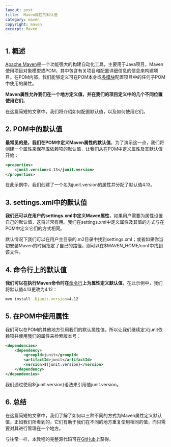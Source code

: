 ```yaml
---
layout: post
title:  Maven属性的默认值
category: maven
copyright: maven
excerpt: Maven
---
```


## 1. 概述

[Apache Maven](https://www.baeldung.com/maven)是一个功能强大的构建自动化工具，主要用于Java项目。Maven使用项目对象模型或POM，其中包含有关项目和配置详细信息的信息来构建项目。在POM内部，我们能够定义可在POM本身或[多模块](https://www.baeldung.com/maven-multi-module)配置项目中的任何子POM中使用的属性。

**Maven属性允许我们在一个地方定义值，并在我们的项目定义中的几个不同位置使用它们**。

在这篇简短的文章中，我们将介绍如何配置默认值，以及如何使用它们。

## 2. POM中的默认值

**最常见的是，我们在POM中定义Maven属性的默认值**。为了演示这一点，我们将创建一个属性来保存库依赖项的默认值，让我们从在POM中定义属性及其默认值开始：

```xml
<properties>
    <junit.version>4.13</junit.version>
</properties>
```

在此示例中，我们创建了一个名为junit.version的属性并分配了默认值4.13。

## 3. settings.xml中的默认值

**我们还可以在用户的settings.xml中定义Maven属性**，如果用户需要为属性设置自己的默认值，这将非常有用。我们在settings.xml中定义属性及其值的方式与在POM中定义它们的方式相同。

默认情况下我们可以在用户主目录的.m2目录中找到settings.xml；或者如果你当初安装Maven的时候指定了自己的路径，则可以在$MAVEN_HOME/conf中找到该文件。

## 4. 命令行上的默认值

**我们可以在执行Maven命令时在**[命令行](https://www.baeldung.com/maven-arguments)**上为属性定义默认值**，在此示例中，我们将默认值4.13更改为4.12：

```bash
mvn install -Djunit.version=4.12
```

## 5. 在POM中使用属性

我们可以在POM的其他地方引用我们的默认属性值，所以让我们继续定义junit依赖项并使用我们的属性来检索版本号：

```xml
<dependencies>
    <dependency>
        <groupId>junit</groupId>
        <artifactId>junit</artifactId>
        <version>${junit.version}</version>
    </dependency>
</dependencies>
```

我们通过使用${junit.version}语法来引用值junit.version。

## 6. 总结

在这篇简短的文章中，我们了解了如何以三种不同的方式为Maven属性定义默认值，正如我们所看到的，它们有助于我们在不同的地方重复使用相同的值，而只需要对其进行管理在一个地方。

与往常一样，本教程的完整源代码可在[GitHub](https://github.com/tuyucheng7/taketoday-tutorial4j/tree/master/maven.modules)上获得。